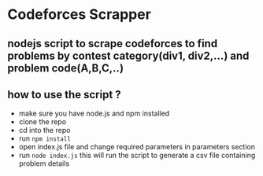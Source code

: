 # Codeforces Scrapper

## nodejs script to scrape codeforces to find problems by contest category(div1, div2,...) and problem code(A,B,C,..)

## how to use the script ?

- make sure you have node.js and npm installed
- clone the repo
- cd into the repo
- run `npm install`
- open index.js file and change required parameters in parameters section
- run `node index.js` this will run the script to generate a csv file containing problem details